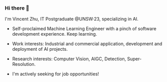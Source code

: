 ### Hi there 👋

<!--
**sumail25/sumail25** is a ✨ _special_ ✨ repository because its `README.md` (this file) appears on your GitHub profile.

Here are some ideas to get you started:

- 🔭 I’m currently working on ...
- 🌱 I’m currently learning ...
- 👯 I’m looking to collaborate on ...
- 🤔 I’m looking for help with ...
- 💬 Ask me about ...
- 📫 How to reach me: ...
- 😄 Pronouns: ...
- ⚡ Fun fact: ...
-->

I'm Vincent Zhu, IT Postgraduate @UNSW·23, specializing in AI.
- Self-proclaimed Machine Learning Engineer with a pinch of software development experience. Keep learning.

- Work interests: Industrial and commercial application, development and deployment of AI projects.

- Research interests: Computer Vision, AIGC, Detection, Super-Resolution.

- I'm actively seeking for job opportunities!
